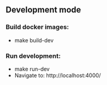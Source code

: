 ## Development mode

### Build docker images:
- make build-dev
### Run development:
- make run-dev
- Navigate to: http://localhost:4000/
